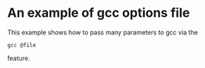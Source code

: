 # An example of gcc options file

This example shows how to pass many parameters to gcc via the

```shell
gcc @file
```

feature.
